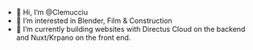- 👋 Hi, I’m @Clemucciu
- 👀 I’m interested in Blender, Film & Construction
- 🌱 I’m currently building websites with Directus Cloud on the backend and Nuxt/Krpano on the front end.

<!---
Clemucciu/Clemucciu is a ✨ special ✨ repository because its `README.md` (this file) appears on your GitHub profile.
You can click the Preview link to take a look at your changes.
--->
